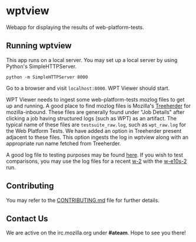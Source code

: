 # wptview
Webapp for displaying the results of web-platform-tests.

## Running wptview
This app runs on a local server. You may set up a local server by using Python's SimpleHTTPServer.

`python -m SimpleHTTPServer 8000`

Go to a browser and visit `localhost:8000`. WPT Viewer should start.

WPT Viewer needs to ingest some web-platform-tests mozlog files to get up and running. A good place to find mozlog files is Mozilla's [Treeherder](https://treeherder.mozilla.org/#/jobs?repo=mozilla-inbound) for mozilla-inbound.
These files are generally found under "Job Details" after clicking a job having structured logs (such as WPT) as an artifact. The typical name of these files are `testsuite_raw.log`, such as `wpt_raw.log` for the Web Platform Tests.
We have added an option in Treeherder present adjacent to these files. This option ingests the log in wptview along with an appropriate run name fetched from Treeherder.

A good log file to testing purposes may be found [here](http://mozilla-releng-blobs.s3.amazonaws.com/blobs/mozilla-inbound/sha512/05a68f7a1acdd9f9c800e587f576083678588c9271d9221878f3cf959063473bc6783ca09c75eacd39990ac037b0b9ec3c806a8e910c74388609fff1be8fe570).
If you wish to test comparisons, you may use the log files for a recent [w-2](http://mozilla-releng-blobs.s3.amazonaws.com/blobs/mozilla-inbound/sha512/27983329167951b69f6a451846d0c7e422bb0e589c407141737b40ef21f7a8aaf9347bc57928450fff6e64cc86c72970bb0325dbab258b43284a8008cf3e1885) with the [w-e10s-2](http://mozilla-releng-blobs.s3.amazonaws.com/blobs/mozilla-inbound/sha512/d4372303775a5dfeb2d1d7c44d89a2b1dcb78d9ee2e7859fd6469b9a7518594a905a313f0bc947196bebc9a95f153804cd5344471126fd833a56d5498aa9cc5b) run.

## Contributing
You may refer to the [CONTRIBUTING.md](https://github.com/jgraham/wptview/blob/dcc68d8ffffafc7eca8b080becd825fab5a5d61d/CONTRIBUTING.md) file for further details.

## Contact Us
We are active on the irc.mozilla.org under **#ateam**. Hope to see you there!